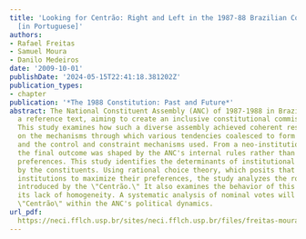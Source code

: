```yaml
---
title: 'Looking for Centrão: Right and Left in the 1987‑88 Brazilian Constituent Assembly
  [in Portuguese]'
authors:
- Rafael Freitas
- Samuel Moura
- Danilo Medeiros
date: '2009-10-01'
publishDate: '2024-05-15T22:41:18.381202Z'
publication_types:
- chapter
publication: '*The 1988 Constitution: Past and Future*'
abstract: The National Constituent Assembly (ANC) of 1987-1988 in Brazil started without
  a reference text, aiming to create an inclusive constitutional commission from scratch.
  This study examines how such a diverse assembly achieved coherent results, focusing
  on the mechanisms through which various tendencies coalesced to form the new Constitution,
  and the control and constraint mechanisms used. From a neo-institutionalist perspective,
  the final outcome was shaped by the ANC's internal rules rather than just individual
  preferences. This study identifies the determinants of institutional choices made
  by the constituents. Using rational choice theory, which posits that actors design
  institutions to maximize their preferences, the study analyzes the role of mechanisms
  introduced by the \"Centrão.\" It also examines the behavior of this group, noting
  its lack of homogeneity. A systematic analysis of nominal votes will position the
  \"Centrão\" within the ANC's political dynamics.
url_pdf: 
  https://neci.fflch.usp.br/sites/neci.fflch.usp.br/files/freitas-moura-medeiros_2009.pdf
---
```

